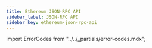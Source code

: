 ```yaml
---
title: Ethereum JSON-RPC API
sidebar_label: JSON-RPC API
sidebar_key: ethereum-json-rpc-api
---
```


import ErrorCodes from "../../_partials/error-codes.mdx";

<ErrorCodes />